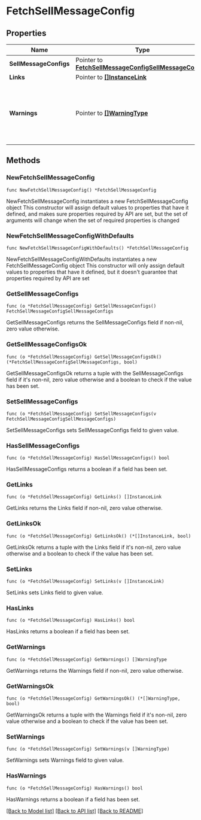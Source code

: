 # FetchSellMessageConfig

## Properties

Name | Type | Description | Notes
------------ | ------------- | ------------- | -------------
**SellMessageConfigs** | Pointer to [**FetchSellMessageConfigSellMessageConfigs**](FetchSellMessageConfigSellMessageConfigs.md) |  | [optional] 
**Links** | Pointer to [**[]InstanceLink**](InstanceLink.md) |  | [optional] 
**Warnings** | Pointer to [**[]WarningType**](WarningType.md) | Used in conjunction with the Success element to define a business error. | [optional] 

## Methods

### NewFetchSellMessageConfig

`func NewFetchSellMessageConfig() *FetchSellMessageConfig`

NewFetchSellMessageConfig instantiates a new FetchSellMessageConfig object
This constructor will assign default values to properties that have it defined,
and makes sure properties required by API are set, but the set of arguments
will change when the set of required properties is changed

### NewFetchSellMessageConfigWithDefaults

`func NewFetchSellMessageConfigWithDefaults() *FetchSellMessageConfig`

NewFetchSellMessageConfigWithDefaults instantiates a new FetchSellMessageConfig object
This constructor will only assign default values to properties that have it defined,
but it doesn't guarantee that properties required by API are set

### GetSellMessageConfigs

`func (o *FetchSellMessageConfig) GetSellMessageConfigs() FetchSellMessageConfigSellMessageConfigs`

GetSellMessageConfigs returns the SellMessageConfigs field if non-nil, zero value otherwise.

### GetSellMessageConfigsOk

`func (o *FetchSellMessageConfig) GetSellMessageConfigsOk() (*FetchSellMessageConfigSellMessageConfigs, bool)`

GetSellMessageConfigsOk returns a tuple with the SellMessageConfigs field if it's non-nil, zero value otherwise
and a boolean to check if the value has been set.

### SetSellMessageConfigs

`func (o *FetchSellMessageConfig) SetSellMessageConfigs(v FetchSellMessageConfigSellMessageConfigs)`

SetSellMessageConfigs sets SellMessageConfigs field to given value.

### HasSellMessageConfigs

`func (o *FetchSellMessageConfig) HasSellMessageConfigs() bool`

HasSellMessageConfigs returns a boolean if a field has been set.

### GetLinks

`func (o *FetchSellMessageConfig) GetLinks() []InstanceLink`

GetLinks returns the Links field if non-nil, zero value otherwise.

### GetLinksOk

`func (o *FetchSellMessageConfig) GetLinksOk() (*[]InstanceLink, bool)`

GetLinksOk returns a tuple with the Links field if it's non-nil, zero value otherwise
and a boolean to check if the value has been set.

### SetLinks

`func (o *FetchSellMessageConfig) SetLinks(v []InstanceLink)`

SetLinks sets Links field to given value.

### HasLinks

`func (o *FetchSellMessageConfig) HasLinks() bool`

HasLinks returns a boolean if a field has been set.

### GetWarnings

`func (o *FetchSellMessageConfig) GetWarnings() []WarningType`

GetWarnings returns the Warnings field if non-nil, zero value otherwise.

### GetWarningsOk

`func (o *FetchSellMessageConfig) GetWarningsOk() (*[]WarningType, bool)`

GetWarningsOk returns a tuple with the Warnings field if it's non-nil, zero value otherwise
and a boolean to check if the value has been set.

### SetWarnings

`func (o *FetchSellMessageConfig) SetWarnings(v []WarningType)`

SetWarnings sets Warnings field to given value.

### HasWarnings

`func (o *FetchSellMessageConfig) HasWarnings() bool`

HasWarnings returns a boolean if a field has been set.


[[Back to Model list]](../README.md#documentation-for-models) [[Back to API list]](../README.md#documentation-for-api-endpoints) [[Back to README]](../README.md)


